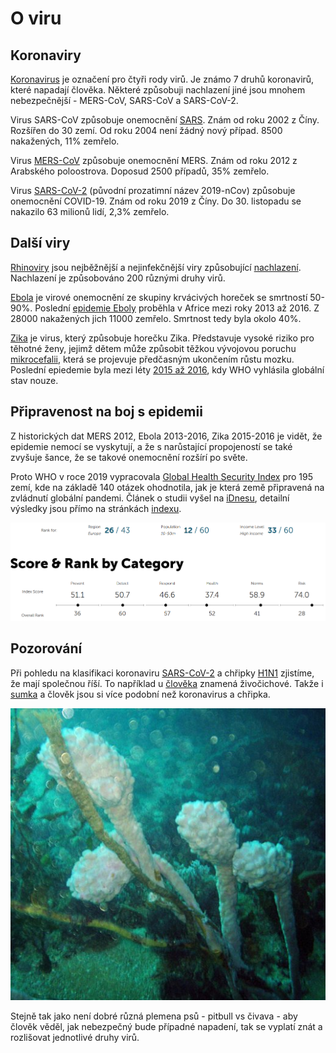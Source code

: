 # O viru

## Koronaviry

[Koronavirus](https://cs.wikipedia.org/wiki/Koronavirus) je označení pro čtyři rody virů. Je známo 7 druhů koronavirů, které napadají člověka. Některé způsobuji nachlazení jiné jsou mnohem nebezpečnější - MERS-CoV, SARS-CoV a SARS-CoV-2.

Virus SARS-CoV způsobuje onemocnění [SARS](https://cs.wikipedia.org/wiki/SARS). Znám od roku 2002 z Číny. Rozšířen do 30 zemí. Od roku 2004 není žádný nový případ. 8500 nakažených, 11% zemřelo.

Virus [MERS-CoV](https://cs.wikipedia.org/wiki/MERS) způsobuje onemocnění MERS. Znám od roku 2012 z Arabského poloostrova. Doposud 2500 případů, 35% zemřelo.

Virus [SARS-CoV-2](https://cs.wikipedia.org/wiki/SARS-CoV-2) \(původní prozatimní název 2019-nCov\) způsobuje onemocnění COVID-19. Znám od roku 2019 z Číny. Do 30. listopadu se nakazilo 63 milionů lidí, 2,3% zemřelo.

## Další viry

[Rhinoviry](https://cs.wikipedia.org/wiki/Rhinovirus) jsou nejběžnější a nejinfekčnější viry způsobující [nachlazení](https://cs.wikipedia.org/wiki/Nachlazen%C3%AD). Nachlazení je způsobováno 200 různými druhy virů.

[Ebola](https://cs.wikipedia.org/wiki/Ebola) je virové onemocnění ze skupiny krvácivých horeček se smrtností 50-90%. Poslední [epidemie Eboly](https://cs.wikipedia.org/wiki/Epidemie_eboly_v_z%C3%A1padn%C3%AD_Africe) proběhla v Africe mezi roky 2013 až 2016. Z 28000 nakažených jich 11000 zemřelo. Smrtnost tedy byla okolo 40%.

[Zika](https://cs.wikipedia.org/wiki/Zika_virus) je virus, který způsobuje horečku Zika. Představuje vysoké riziko pro těhotné ženy, jejimž dětem může způsobit těžkou vývojovou poruchu [mikrocefalii](https://cs.wikipedia.org/wiki/Mikrocefalie), která se projevuje předčasným ukončením růstu mozku. Poslední epiedemie byla mezi léty [2015 až 2016](https://en.wikipedia.org/wiki/2015%E2%80%932016_Zika_virus_epidemic), kdy WHO vyhlásila globální stav nouze.

## Připravenost na boj s epidemii

Z historických dat MERS 2012, Ebola 2013-2016, Zika 2015-2016 je vidět, že epidemie nemocí se vyskytují, a že s narůstající propojeností se také zvyšuje šance, že se takové onemocnění rozšírí po světe.

Proto WHO v roce 2019 vypracovala [Global Health Security Index](https://www.ghsindex.org/) pro 195 zemí, kde na základě 140 otázek ohodnotila, jak je která země připravená na zvládnutí globální pandemi. Článek o studii vyšel na [iDnesu](https://www.idnes.cz/zpravy/zahranicni/pripravenost-na-pandemie-zebricek-statu-nuclear-threat-initiative-ebola-chripka-antrax.A191025_123315_zahranicni_kha), detailní výsledky jsou přímo na stránkách [indexu](https://www.ghsindex.org/country/czech-republic/).

![](../.gitbook/assets/who-ghsi-czech-republic.png)

## Pozorování

Při pohledu na klasifikaci koronaviru [SARS-CoV-2](https://cs.wikipedia.org/wiki/SARS-CoV-2) a chřipky [H1N1](https://cs.wikipedia.org/wiki/Ch%C5%99ipkov%C3%BD_virus_A_subtypu_H1N1) zjistíme, že mají společnou říší. To například u [člověka](https://cs.wikipedia.org/wiki/%C4%8Clov%C4%9Bk_moudr%C3%BD) znamená živočichové. Takže i [sumka](https://cs.wikipedia.org/wiki/Sumky) a člověk jsou si více podobní než koronavirus a chřipka.

![Sumka](../.gitbook/assets/518px-sea-tulip.jpg)

Stejně tak jako není dobré různá plemena psů - pitbull vs čivava - aby člověk věděl, jak nebezpečný bude případné napadení, tak se vyplatí znát a rozlišovat jednotlivé druhy virů.

